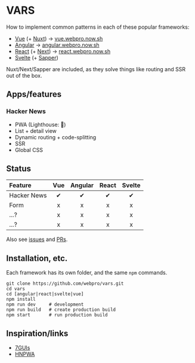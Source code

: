 # VARS

How to implement common patterns in each of these popular frameworks:

- [Vue](https://vuejs.org) (+ [Nuxt](https://nuxtjs.org)) → [vue.webpro.now.sh](https://vue.webpro.now.sh)
- [Angular](https://angular.io) → [angular.webpro.now.sh](https://angular.webpro.now.sh)
- [React](https://reactjs.org) (+ [Next](https://nextjs.org)) → [react.webpro.now.sh](https://react.webpro.now.sh)
- [Svelte](https://svelte.dev) (+ [Sapper](https://sapper.svelte.dev))

Nuxt/Next/Sapper are included, as they solve things like routing and SSR out of the box.

## Apps/features

### Hacker News

- PWA (Lighthouse: 💯)
- List + detail view
- Dynamic routing + code-splitting
- SSR
- Global CSS

## Status

| Feature     | Vue | Angular | React | Svelte |
| :---------- | :-: | :-----: | :---: | :----: |
| Hacker News |  ✔  |    ✔    |   ✔   |   ✔    |
| Form        |  x  |    x    |   x   |   x    |
| ...?        |  x  |    x    |   x   |   x    |
| ...?        |  x  |    x    |   x   |   x    |

Also see [issues](https://github.com/webpro/vars/issues) and [PRs](https://github.com/webpro/vars/pulls).

## Installation, etc.

Each framework has its own folder, and the same `npm` commands.

```
git clone https://github.com/webpro/vars.git
cd vars
cd [angular|react|svelte|vue]
npm install
npm run dev     # development
npm run build   # create production build
npm start       # run production build
```

## Inspiration/links

- [7GUIs](https://eugenkiss.github.io/7guis/)
- [HNPWA](https://hnpwa.com)
